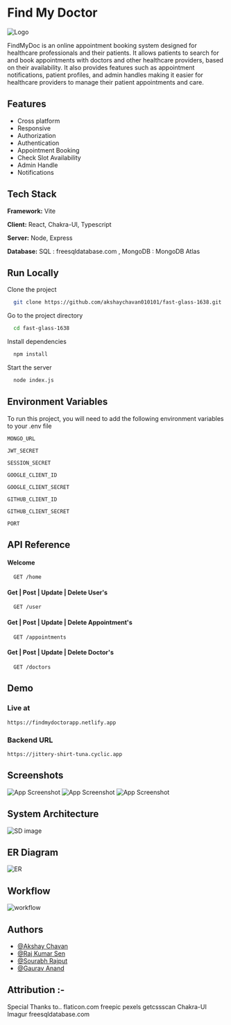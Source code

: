 # Find My Doctor

![Logo](https://i.imgur.com/wOQJdCI.png)

FindMyDoc is an online appointment booking system designed for healthcare professionals and their patients. It allows patients to search for and book appointments with doctors and other healthcare providers, based on their availability. It also provides features such as appointment notifications, patient profiles, and admin handles making it easier for healthcare providers to manage their patient appointments and care.

## Features

- Cross platform
- Responsive
- Authorization
- Authentication
- Appointment Booking
- Check Slot Availability
- Admin Handle
- Notifications

## Tech Stack

**Framework:** Vite

**Client:** React, Chakra-UI, Typescript

**Server:** Node, Express

**Database:** 
SQL : freesqldatabase.com ,
MongoDB : MongoDB Atlas


## Run Locally

Clone the project

```bash
  git clone https://github.com/akshaychavan010101/fast-glass-1638.git
```

Go to the project directory

```bash
  cd fast-glass-1638
```

Install dependencies

```bash
  npm install
```

Start the server

```bash
  node index.js
```


## Environment Variables

To run this project, you will need to add the following environment variables to your .env file

`MONGO_URL`

`JWT_SECRET`

`SESSION_SECRET`

`GOOGLE_CLIENT_ID`

`GOOGLE_CLIENT_SECRET`

`GITHUB_CLIENT_ID`

`GITHUB_CLIENT_SECRET`

`PORT`

## API Reference

#### Welcome 

```http
  GET /home
```

#### Get | Post | Update | Delete User's

```http
  GET /user
```
#### Get | Post | Update | Delete Appointment's
```http
  GET /appointments
 ```

#### Get | Post | Update | Delete Doctor's
```http
  GET /doctors
```



## Demo

### Live at 
`https://findmydoctorapp.netlify.app`

### Backend URL 
`https://jittery-shirt-tuna.cyclic.app`

## Screenshots

![App Screenshot](https://i.imgur.com/eOY9Di5.png)
![App Screenshot](https://i.imgur.com/h5lr6GB.png)
![App Screenshot](https://i.imgur.com/CuzQ1iY.png)


## System Architecture
![SD image](https://i.imgur.com/oJW6QQe.jpeg)

## ER Diagram
![ER](https://i.imgur.com/1Xp2fEl.png)

## Workflow
![workflow](https://i.imgur.com/XAa3M2L.jpeg)

## Authors

- [@Akshay Chavan](https://github.com/akshaychavan010101)
- [@Raj Kumar Sen](https://github.com/RAJKUMARSHRIVASH)
- [@Sourabh Rajput](https://github.com/Sourabh12321)
- [@Gaurav Anand](https://github.com/GauravAnand15)


## Attribution :-
Special Thanks to..
    flaticon.com
    freepic
    pexels
    getcssscan
    Chakra-UI
    Imagur
    freesqldatabase.com
